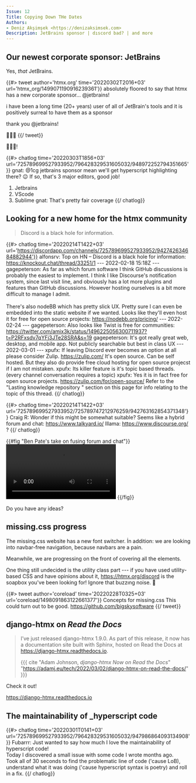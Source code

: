 ```yaml
---
Issue: 12
Title: Copying Down THe Dates
Authors:
- Deniz Akşimşek <https://denizaksimsek.com>
Description: JetBrains sponsor | dıscord bad? | and more
---
```



## Our newest corporate sponsor: JetBrains

Yes, _that_ JetBrains.

{{#> tweet author='htmx.org' time='20220302T2016+03' url='htmx_org/1499071190916239361'}}
absolutely floored to say that htmx has a new corporate sponsor... @jetbrains!

i have been a long time (20+ years) user of all of JetBrain's tools and it is 
positively surreal to have them as a sponsor

thank you @jetbrains!

🙏🙏🙏
{{/ tweet}}

💙💙💙!

<aside>
{{#> chatlog time='20220303T1856+03' url='725789699527933952/796428329531605032/948972252794351665'}}
gnat: @1cg jetbrains sponsor mean we'll get hyperscript highlighting there? 😉 
  If so, that's 3 major editors, good job!

  1. Jetbrains
  2. VScode
  3. Sublime
gnat: That's pretty fair coverage
{{/ chatlog}}
</aside>


## Looking for a new home for the htmx community

> Discord is a black hole for information.

{{#> chatlog time='20220214T1422+03' url='https://discordapp.com/channels/725789699527933952/942742634684882944'}}
alfonsrv: Top on HN – Discord is a black hole for information:
  https://knockout.chat/thread/33251/1
--- 2022-02-18 15:18Z ---
gagepeterson: As far as which forum software I think GitHub discussions is 
  probably the easiest to implement. I think I like Discourse's notification 
  system, since last visit line, and obviously has a lot more plugins and 
  features than GitHub discussions. However hosting ourselves is a bit more 
  difficult to manage I admit.\
  \
  There's also nodeBB which has pretty slick UX. Pretty sure I can even be 
  embedded into the static website if we wanted. Looks like they'll even host 
  it for free for open source projects: <https://nodebb.org/pricing/>
--- 2022-02-24 ---
gagepeterson: Also looks like Twist is free for communities:
  <https://twitter.com/amix3k/status/1496225056300711937?t=P2RFxsdv7qYFj3JTe28SRA&s=19>
gagepeterson: It's got really great web, desktop, and mobile app. Not publicly
  searchable but best in class UX
--- 2022-03-01 ---
xpufx: If leaving Discord ever becomes an option at all please consider Zulip.
  <https://zulip.com/> It's open source. Can be self hosted. But they also do 
  provide free cloud hosting for open source projecst if I am not mistaken. 
xpufx: Its killer feature is it's topic based threads. (every channel 
  conversation requires a topic) 
xpufx: Yes it is in fact free for open source projects. <https://zulip.com/for/open-source/>
  Refer to the "Lasting knowledge repository " section on this page for info 
  relating to the topic of this thread.
{{/ chatlog}}

{{#> chatlog time='20220214T1422+03' url='725789699527933952/725789747212976259/942763162854371348'}}
Craig R: Wonder if this might be somewhat suitable? Seems like a hybrid forum
  and chat: <https://www.talkyard.io/>
lllama: <https://www.discourse.org/> ?
{{/ chatlog}}

{{#fig "Ben Pate's take on fusing forum and chat"}}
<video controls src="/assets/2022-03-13/whisperverse-chatforum.mp4"></video>
{{/fig}}

Do you have any ideas?


## missing.css progress

The missing.css website has a new font switcher. İn addition: we are looking 
into navbar-free navigation, because navbars are a pain.

Meanwhile, we are progressing on the front of covering all the elements.

One thing still undecided is the utility class part --- if you have used 
utility-based CSS and have opinions about it, <https://htmx.org/discord> is the
soapbox you've been looking for! Ignore that buzzıng noise. 🐝

{{#> tweet author='coreload' time='20220228T0325+03' url='coreload/1498091863122661377'}}
Concepts for missing.css
This could turn out to be good.
https://github.com/bigskysoftware
{{/ tweet}}


## django-htmx on <i>Read the Docs</i>

> I’ve just released django-htmx 1.9.0. As part of this release, it now has a
> documentation site built with Sphinx, hosted on Read the Docs at 
> <https://django-htmx.readthedocs.io>.
>
> {{{ cite "Adam Johnson, <cite>django-htmx Now on Read the Docs</cite>"
     "https://adamj.eu/tech/2022/03/02/django-htmx-on-read-the-docs/" }}}

Check it out!

<https://django-htmx.readthedocs.io>


## The maintainability of _hyperscript code

{{#> chatlog time='20220301T0141+03' url='725789699527933952/796428329531605032/947986864093134908'}}
Fubarrr: Just wanted to say how much I love the maintainability of hyperscript
  code!\
  Today I discovered a small issue with some code I wrote months ago.\
  Took all of 30 seconds to find the problematic line of code ('cause LoB), 
  understand what it was doing ('cause hyperscript syntax is poetry) and roll
  in a fix. 
{{/ chatlog}}
